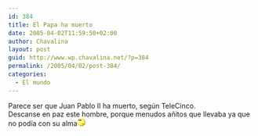 ```yaml
---
id: 384
title: El Papa ha muerto
date: 2005-04-02T11:59:50+02:00
author: Chavalina
layout: post
guid: http://www.wp.chavalina.net/?p=384
permalink: /2005/04/02/post-384/
categories:
  - El mundo
---
```

Parece ser que Juan Pablo II ha muerto, seg&uacute;n TeleCinco.  
Descanse en paz este hombre, porque menudos a&ntilde;itos que llevaba ya que no pod&iacute;a con su alma![emo](/imagenes/emoticonos/pensativo.gif)